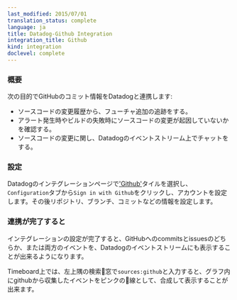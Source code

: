 ```yaml
---
last_modified: 2015/07/01
translation_status: complete
language: ja
title: Datadog-Github Integration
integration_title: Github
kind: integration
doclevel: complete
---
```


<!-- ### Overview


Capture GitHub commits in Datadog to:

- Track new features from code changes
- Identify when new code changes lead to system alerts or build failures
- Discuss code changes with your team in the Datadog Event Stream -->

### 概要


次の目的でGitHubのコミット情報をDatadogと連携します:

- ソースコードの変更履歴から、フューチャ追加の追跡をする。
- アラート発生時やビルドの失敗時にソースコードの変更が起因していないかを確認する。
- ソースコードの変更に関し、Datadogのイベントストリーム上でチャットをする。


<!-- ### Configuration


Select 'Github' [here](https://app.datadoghq.com/account/settings) and link your account.
You can then select which repos you would like to integrate, which branches, and if you'd like to
receive commits and/or issues. -->

### 設定


Datadogのインテグレーションページで['Github'](https://app.datadoghq.com/account/settings)タイルを選択し、`Configuration`タブから`Sign in with Github`をクリックし、アカウントを設定します。その後リポジトリ、ブランチ、コミットなどの情報を設定します。


<!-- ### What to Expect
Once the integration is complete, whatever you select (commits and/or issues) will populate
into your Datadog Event Stream.

If you view a dashboard, in the top left search bar you can type `sources:github` to see github
events overlayed over your the graphs on that dashboard. -->

### 連携が完了すると

インテグレーションの設定が完了すると、GitHubへのcommitsとissuesのどちらか、または両方のイベントを、Datadogのイベントストリームにも表示することが出来るようになります。

Timeboard上では、左上隅の検索窓で`sources:github`と入力すると、グラフ内にgithubから収集したイベントをピンクの線として、合成して表示することが出来ます。
